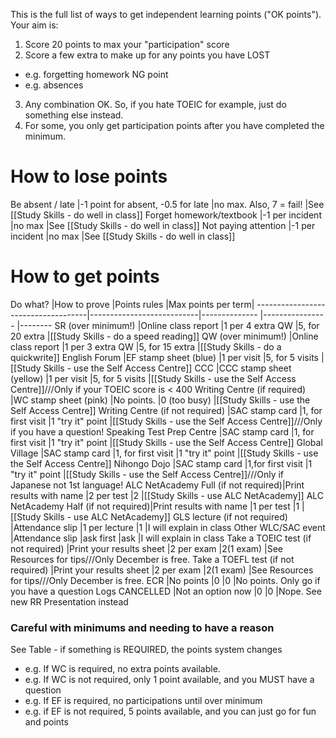 This is the full list of ways to get independent learning points ("OK points").
Your aim is:
1) Score 20 points to max your "participation" score
2) Score a few extra to make up for any points you have LOST
* e.g. forgetting homework NG point
* e.g. absences
3) Any combination OK. So, if you hate TOEIC for example, just do something else instead.
4) For some, you only get participation points after you have completed the minimum.


# How to lose points
Be absent / late                    |-1 point for absent, -0.5 for late |no max. Also, 7 = fail!                    |See [[Study Skills - do well in class]]
Forget homework/textbook            |-1 per incident                    |no max                                     |See [[Study Skills - do well in class]]
Not paying attention                |-1 per incident                    |no max                                     |See [[Study Skills - do well in class]]


# How to get points
Do what?                            |How to prove               |Points rules           |Max points per term|
------------------------------------|---------------------------|--------------         |----------------   |--------
SR (over minimum!)                  |Online class report        |1 per 4 extra QW       |5, for 20 extra    |[[Study Skills - do a speed reading]]
QW (over minimum!)                  |Online class report        |1 per 3 extra QW       |5, for 15 extra    |[[Study Skills - do a quickwrite]]
English Forum                       |EF stamp sheet (blue)      |1 per visit            |5, for 5 visits    |[[Study Skills - use the Self Access Centre]]
CCC                                 |CCC stamp sheet (yellow)   |1 per visit            |5, for 5 visits    |[[Study Skills - use the Self Access Centre]]///<red>Only if your TOEIC score is < 400</red>
Writing Centre (if required)        |WC stamp sheet (pink)      |No points.             |0 (too busy)       |[[Study Skills - use the Self Access Centre]]
Writing Centre (if not required)    |SAC stamp card             |1, for first visit     |1 "try it" point   |[[Study Skills - use the Self Access Centre]]///<red>Only if you have a question!</red>
Speaking Test Prep Centre           |SAC stamp card             |1, for first visit     |1 "try it" point   |[[Study Skills - use the Self Access Centre]]
Global Village                      |SAC stamp card             |1, for first visit     |1 "try it" point   |[[Study Skills - use the Self Access Centre]]
Nihongo Dojo                        |SAC stamp card             |1,for  first visit     |1 "try it" point   |[[Study Skills - use the Self Access Centre]]///<red>Only if Japanese not 1st language!</red>
ALC NetAcademy Full (if not required)|Print results with name    |2 per test             |2                 |[[Study Skills - use ALC NetAcademy]]
ALC NetAcademy Half (if not required)|Print results with name    |1 per test             |1                 |[[Study Skills - use ALC NetAcademy]]
GLS lecture  (if not required) 		 |Attendance slip            |1 per lecture          |1                 |I will explain in class
Other WLC/SAC event          		|Attendance slip            |ask first              |ask                |I will explain in class
Take a TOEIC test (if not required) |Print your results sheet   |2 per exam             |2(1 exam)          |See Resources for tips///Only December is free.
Take a TOEFL test (if not required) |Print your results sheet   |2 per exam             |2(1 exam)         	|See Resources for tips///Only December is free.
ECR                                 |No points                  |0                      |0                  |No points. <red>Only go if you have a question</red>
Logs CANCELLED     					|Not an option now         	|0       				|0 			    	|Nope. See new RR Presentation instead


### Careful with minimums and needing to have a reason
<red>See Table - if something is REQUIRED, the points system changes</red>
* e.g. If WC is required, no extra points available.
* e.g. If WC is not required, only 1 point available, and you MUST have a question
* e.g. If EF is required, no participations until over minimum
* e.g. if EF is not required, 5 points available, and you can just go for fun and points
